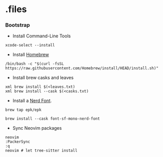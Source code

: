 # .files

### Bootstrap
- Install Command-Line Tools
```
xcode-select --install
```

- Install [Homebrew](https://brew.sh/)
```
/bin/bash -c "$(curl -fsSL https://raw.githubusercontent.com/Homebrew/install/HEAD/install.sh)"
```

- Install brew casks and leaves
```
xml brew install $(<leaves.txt)
xml brew install --cask $(<casks.txt)
```


- Install a [Nerd Font](https://www.nerdfonts.com/).

```
brew tap epk/epk

brew install --cask font-sf-mono-nerd-font
```

- Sync Neovim packages
``` 
neovim
:PackerSync
:q
neovim # let tree-sitter install
```

